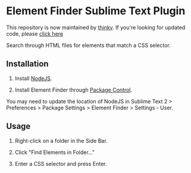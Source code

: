 # Element Finder Sublime Text Plugin

This repository is now maintained by [thinkv](https://github.com/thinkv). If you're looking for updated code, please [click here](https://github.com/thinkv/sublime-elfinder)

Search through HTML files for elements that match a CSS selector.

## Installation

1. Install [NodeJS](http://nodejs.org/).

2. Install Element Finder through [Package Control](http://wbond.net/sublime_packages/package_control).

You may need to update the location of NodeJS in Sublime Text 2 > Preferences > Package Settings > Element Finder > Settings - User.

## Usage

1. Right-click on a folder in the Side Bar.

2. Click "Find Elements in Folder..."

3. Enter a CSS selector and press Enter.
